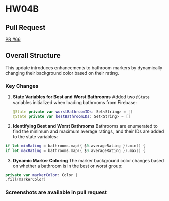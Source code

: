 # HW04B

## Pull Request
[PR #66](https://github.com/ucsb-cs184-f24/team02-bathroom/pull/66)

## Overall Structure
This update introduces enhancements to bathroom markers by dynamically changing their background color based on their rating.

### Key Changes

1. **State Variables for Best and Worst Bathrooms**
    Added two `@State` variables initialized when loading bathrooms from Firebase:  
   ```swift
   @State private var worstBathroomIDs: Set<String> = []
   @State private var bestBathroomIDs: Set<String> = []
   ```
2. **Identifying Best and Worst Bathrooms**
   Bathrooms are enumerated to find the minimum and maximum average ratings, and their IDs are added to the state variables:
```swift
if let minRating = bathrooms.map({ $0.averageRating }).min() {
if let maxRating = bathrooms.map({ $0.averageRating }).max() {
```
3. **Dynamic Marker Coloring**
   The marker background color changes based on whether a bathroom is in the best or worst group:
```swift
private var markerColor: Color {
.fill(markerColor)
```
### Screenshots are available in pull request
